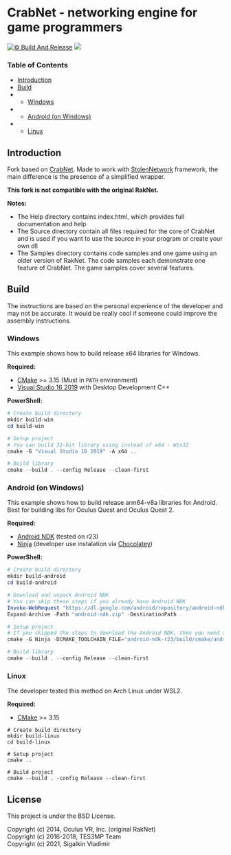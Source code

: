 # CrabNet - networking engine for game programmers

[![⚙ Build And Release](https://github.com/Iam1337/CrabNet/actions/workflows/ci.yml/badge.svg)](https://github.com/Iam1337/CrabNet/actions/workflows/ci.yml)
[![](https://img.shields.io/badge/license-BSD-green.svg)](https://github.com/Iam1337/CrabNet/blob/master/LICENSE)

### Table of Contents
- [Introduction](#introduction)
- [Build](#build)
- - [Windows](#windows)
- - [Android (on Windows)](#android-on-windows)
- - [Linux](#linux)


## Introduction
Fork based on  [CrabNet](https://github.com/TES3MP/CrabNet). Made to work with [StolenNetwork](https://github.com/Iam1337/StolenNetwork) framework, the main difference is the presence of a simplified wrapper.

**This fork is not compatible with the original RakNet.**

**Notes:**
* The Help directory contains index.html, which provides full documentation and help
* The Source directory contain all files required for the core of CrabNet and is used
if you want to use the source in your program or create your own dll
* The Samples directory contains code samples and one game using an older version of RakNet.
The code samples each demonstrate one feature of CrabNet. The game samples cover several features.

## Build

The instructions are based on the personal experience of the developer and may not be accurate. It would be really cool if someone could improve the assembly instructions. 

### Windows
This example shows how to build release x64 libraries for Windows.

**Required:**
 * [CMake](https://cmake.org/) >= 3.15 (Must in `PATH` environment)
 * [Visual Studio 16 2019](https://visualstudio.microsoft.com/vs/) with Desktop Development C++

**PowerShell:**
```powershell
# Create build directory
mkdir build-win
cd build-win

# Setup project
# You can build 32-bit library using instead of x64 - Win32
cmake -G "Visual Studio 16 2019" -A x64 ..

# Build library
cmake --build . --config Release --clean-first
```

### Android (on Windows)
This example shows how to build release arm64-v8a libraries for Android. Best for building libs for Oculus Quest and Oculus Quest 2.  

**Required:**
 * [Android NDK](https://developer.android.com/ndk/downloads) (tested on r23)
 * [Ninja](https://ninja-build.org/) (developer use instalation via [Chocolatey](https://community.chocolatey.org/packages/ninja))

**PowerShell:**
```powershell
# Create build directory
mkdir build-android
cd build-android

# Download and unpack Android NDK
# You can skip these steps if you already have Android NDK
Invoke-WebRequest "https://dl.google.com/android/repository/android-ndk-r23-windows.zip" -OutFile "android-ndk.zip"
Expand-Archive -Path "android-ndk.zip" -DestinationPath .

# Setup project
# If you skipped the steps to download the Android NDK, then you need to replace the path in CMAKE_TOOLCHAIN_FILE with your own. 
cmake -G Ninja -DCMAKE_TOOLCHAIN_FILE="android-ndk-r23/build/cmake/android.toolchain.cmake" -DANDROID_ABI=arm64-v8a -DANDROID_PLATFORM=23 ..

# Build library
cmake --build . --config Release --clean-first
```

### Linux

The developer tested this method on Arch Linux under WSL2.

**Required:**
 * [CMake](https://cmake.org/) >= 3.15

```
# Create build directory
mkdir build-linux
cd build-linux

# Setup project
cmake ..

# Build project
cmake --build . -config Release --clean-first
```

## License
This project is under the BSD License.

Copyright (c) 2014, Oculus VR, Inc. (original RakNet)<br>
Copyright (c) 2016-2018, TES3MP Team<br>
Copyright (c) 2021, Sigalkin Vladimir
